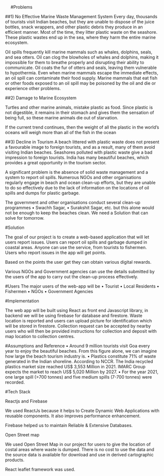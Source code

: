 
 
#Problems

##1)	No Effective Marine Waste Management System
Every day, thousands of tourists visit Indian beaches, but they are unable to dispose of the juice bottles, snack wrappers, and other plastic debris they produce in an efficient manner.
Most of the time, they litter plastic waste on the seashore. These plastic wastes end up in the sea, where they harm the entire marine ecosystem. 

Oil spills frequently kill marine mammals such as whales, dolphins, seals, and sea otters. Oil can clog the blowholes of whales and dolphins, making it impossible for them to breathe properly and disrupting their ability to communicate. Oil coats the fur of otters and seals, leaving them vulnerable to hypothermia.
Even when marine mammals escape the immediate effects, an oil spill can contaminate their food supply. Marine mammals that eat fish or other foods exposed to an oil spill may be poisoned by the oil and die or experience other problems.


##2)	Damage to Marine Ecosystem

Turtles and other marine animals, mistake plastic as food. Since plastic is not digestible, it remains in their stomach and gives them the sensation of being full, so these marine animals die out of starvation.

If the current trend continues, then the weight of all the plastic in the world’s oceans will weigh more than all of the fish in the ocean



##3)	Decline in Tourism 
A beach littered with plastic waste does not present a favourable image to foreign tourists, and as a result, many of them avoid visiting Indian beaches. 
Seashores polluted with plastic waste give a bad impression to foreign tourists.
 India has many beautiful beaches, which provides a great opportunity in the tourism sector. 


A significant problem is the absence of solid waste management and a system to report oil spills. Numerous NGOs and other organisations regularly engage in beach and ocean clean-up efforts, but they are unable to do so effectively due to the lack of information on the locations of oil spills and dumps for plastic garbage.

The government and other organisations conduct several clean-up programmes 
•	Swachh Sagar, 
•	Surakshit Sagar, etc.
but this alone would not be enough to keep the beaches clean.
We need a Solution that can solve for tomorrow.






#Solution

The goal of our project is to create a web-based application that will let users report issues. Users can report oil spills and garbage dumped in coastal areas. Anyone can use the service, from tourists to fishermen. Users who report issues in the app will get points.

Based on the points the user get they can obtain various digital rewards. 

Various NGOs and Government agencies can use the details submitted by the users of the app to carry out the clean-up process effectively. 



#Users
The major users of the web-app will be
•	Tourist
•	Local Residents
•	Fishermen
•	NGOs
•	Government Agencies


#Implementation

The web app will be built using React as front end Javascript library, in backend we will be using firebase for database and firestore. Waste location is reported and users can upload picture for identification which will be stored in firestore. Collection request can be accepted by nearby users who will then be provided instructions for collection and deposit with map location to collection centres.

#Assumptions and Reference
•	Around 9 million tourists visit Goa every year to enjoy the beautiful beaches. From this figure alone, we can imagine how large the beach tourism industry is.
•	Plastics constitute 71% of waste generated in the Indian shoreline. According to NCCR.
The India recycled plastics market size reached US$ 3,553 Million in 2021.  IMARC Group expects the market to reach US$ 5,020 Million by 2027.
•	For the year 2021, one large spill (>700 tonnes) and five medium spills (7-700 tonnes) were recorded.










#Tech Stack

Reactjs and Firebase

We used ReactJs because it helps to Create Dynamic Web Applications with reusable components. It also improves performance enhancement.

Firebase helped us to maintain Reliable & Extensive Databases.

Open Street map 

We used Open Street Map in our project for users to give the location of costal areas where waste is dumped.
There is no cost to use the data and the source data is available for download and use in derived cartographic products.

React leaflet framework was used.


